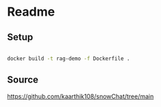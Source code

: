 # Readme


## Setup

```bash

docker build -t rag-demo -f Dockerfile .
```


## Source

https://github.com/kaarthik108/snowChat/tree/main